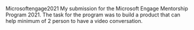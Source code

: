 Microsoftengage2021
My submission for the Microsoft Engage Mentorship Program 2021. The task for the program was to build a product that can help minimum of 2 person to have a video conversation.
